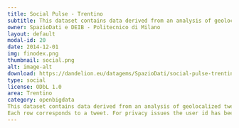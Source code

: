 ```yaml
---
title: Social Pulse - Trentino
subtitle: This dataset contains data derived from an analysis of geolocalized tweets originated from the Province of Trento during the months of November and December.
owner: SpazioDati e DEIB - Politecnico di Milano
layout: default
modal-id: 20
date: 2014-12-01
img: finodex.png
thumbnail: social.png
alt: image-alt
download: https://dandelion.eu/datagems/SpazioDati/social-pulse-trentino/description/
type: social
license: ODbL 1.0
area: Trentino
category: openbigdata
This dataset contains data derived from an analysis of geolocalized tweets originated from the Province of Trento during the months of November and December.
Each row corresponds to a tweet. For privacy issues the user id has been obfuscated
---
```

